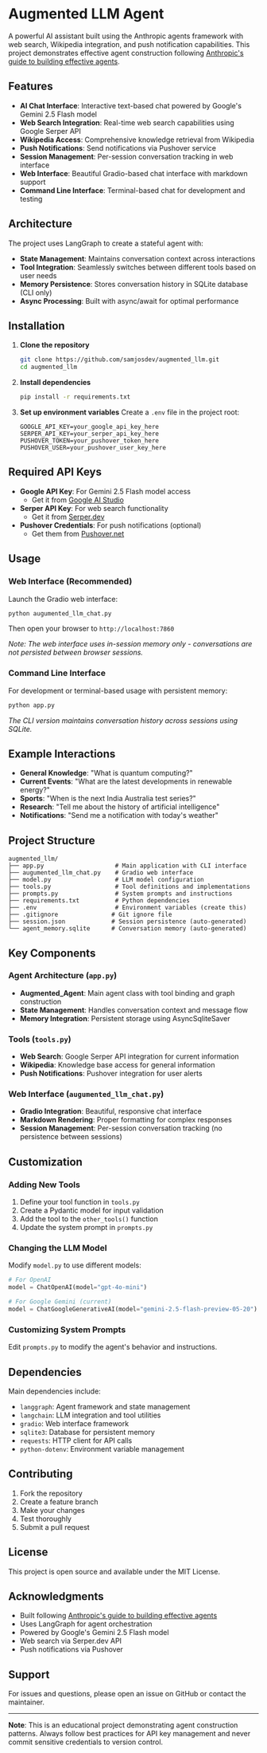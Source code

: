 # Augmented LLM Agent

A powerful AI assistant built using the Anthropic agents framework with web search, Wikipedia integration, and push notification capabilities. This project demonstrates effective agent construction following [Anthropic's guide to building effective agents](https://www.anthropic.com/engineering/building-effective-agents).

## Features

- **AI Chat Interface**: Interactive text-based chat powered by Google's Gemini 2.5 Flash model
- **Web Search Integration**: Real-time web search capabilities using Google Serper API
- **Wikipedia Access**: Comprehensive knowledge retrieval from Wikipedia
- **Push Notifications**: Send notifications via Pushover service
- **Session Management**: Per-session conversation tracking in web interface
- **Web Interface**: Beautiful Gradio-based chat interface with markdown support
- **Command Line Interface**: Terminal-based chat for development and testing

## Architecture

The project uses LangGraph to create a stateful agent with:
- **State Management**: Maintains conversation context across interactions
- **Tool Integration**: Seamlessly switches between different tools based on user needs
- **Memory Persistence**: Stores conversation history in SQLite database (CLI only)
- **Async Processing**: Built with async/await for optimal performance

## Installation

1. **Clone the repository**
   ```bash
   git clone https://github.com/samjosdev/augmented_llm.git
   cd augmented_llm
   ```

2. **Install dependencies**
   ```bash
   pip install -r requirements.txt
   ```

3. **Set up environment variables**
   Create a `.env` file in the project root:
   ```env
   GOOGLE_API_KEY=your_google_api_key_here
   SERPER_API_KEY=your_serper_api_key_here
   PUSHOVER_TOKEN=your_pushover_token_here
   PUSHOVER_USER=your_pushover_user_key_here
   ```

## Required API Keys

- **Google API Key**: For Gemini 2.5 Flash model access
  - Get it from [Google AI Studio](https://aistudio.google.com/app/apikey)
- **Serper API Key**: For web search functionality
  - Get it from [Serper.dev](https://serper.dev/)
- **Pushover Credentials**: For push notifications (optional)
  - Get them from [Pushover.net](https://pushover.net/)

## Usage

### Web Interface (Recommended)

Launch the Gradio web interface:
```bash
python augumented_llm_chat.py
```

Then open your browser to `http://localhost:7860`

*Note: The web interface uses in-session memory only - conversations are not persisted between browser sessions.*

### Command Line Interface

For development or terminal-based usage with persistent memory:
```bash
python app.py
```

*The CLI version maintains conversation history across sessions using SQLite.*

## Example Interactions

- **General Knowledge**: "What is quantum computing?"
- **Current Events**: "What are the latest developments in renewable energy?"
- **Sports**: "When is the next India Australia test series?"
- **Research**: "Tell me about the history of artificial intelligence"
- **Notifications**: "Send me a notification with today's weather"

## Project Structure

```
augmented_llm/
├── app.py                    # Main application with CLI interface
├── augumented_llm_chat.py    # Gradio web interface
├── model.py                  # LLM model configuration
├── tools.py                  # Tool definitions and implementations
├── prompts.py                # System prompts and instructions
├── requirements.txt          # Python dependencies
├── .env                      # Environment variables (create this)
├── .gitignore               # Git ignore file
├── session.json             # Session persistence (auto-generated)
└── agent_memory.sqlite      # Conversation memory (auto-generated)
```

## Key Components

### Agent Architecture (`app.py`)
- **Augmented_Agent**: Main agent class with tool binding and graph construction
- **State Management**: Handles conversation context and message flow
- **Memory Integration**: Persistent storage using AsyncSqliteSaver

### Tools (`tools.py`)
- **Web Search**: Google Serper API integration for current information
- **Wikipedia**: Knowledge base access for general information
- **Push Notifications**: Pushover integration for user alerts

### Web Interface (`augumented_llm_chat.py`)
- **Gradio Integration**: Beautiful, responsive chat interface
- **Markdown Rendering**: Proper formatting for complex responses
- **Session Management**: Per-session conversation tracking (no persistence between sessions)

## Customization

### Adding New Tools

1. Define your tool function in `tools.py`
2. Create a Pydantic model for input validation
3. Add the tool to the `other_tools()` function
4. Update the system prompt in `prompts.py`

### Changing the LLM Model

Modify `model.py` to use different models:
```python
# For OpenAI
model = ChatOpenAI(model="gpt-4o-mini")

# For Google Gemini (current)
model = ChatGoogleGenerativeAI(model="gemini-2.5-flash-preview-05-20")
```

### Customizing System Prompts

Edit `prompts.py` to modify the agent's behavior and instructions.

## Dependencies

Main dependencies include:
- `langgraph`: Agent framework and state management
- `langchain`: LLM integration and tool utilities
- `gradio`: Web interface framework
- `sqlite3`: Database for persistent memory
- `requests`: HTTP client for API calls
- `python-dotenv`: Environment variable management

## Contributing

1. Fork the repository
2. Create a feature branch
3. Make your changes
4. Test thoroughly
5. Submit a pull request

## License

This project is open source and available under the MIT License.

## Acknowledgments

- Built following [Anthropic's guide to building effective agents](https://www.anthropic.com/engineering/building-effective-agents)
- Uses LangGraph for agent orchestration
- Powered by Google's Gemini 2.5 Flash model
- Web search via Serper.dev API
- Push notifications via Pushover

## Support

For issues and questions, please open an issue on GitHub or contact the maintainer.

---

**Note**: This is an educational project demonstrating agent construction patterns. Always follow best practices for API key management and never commit sensitive credentials to version control.